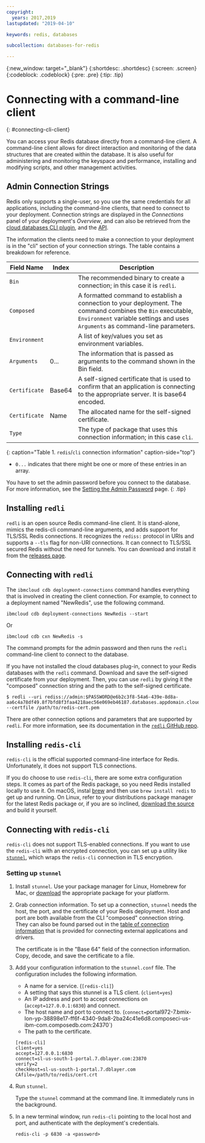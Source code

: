 ```yaml
---
copyright:
  years: 2017,2019
lastupdated: "2019-04-10"

keywords: redis, databases

subcollection: databases-for-redis

---
```


{:new_window: target="_blank"}
{:shortdesc: .shortdesc}
{:screen: .screen}
{:codeblock: .codeblock}
{:pre: .pre}
{:tip: .tip}


# Connecting with a command-line client
{: #connecting-cli-client}

You can access your Redis database directly from a command-line client. A command-line client allows for direct interaction and monitoring of the data structures that are created within the database. It is also useful for administering and monitoring the keyspace and performance, installing and modifying scripts, and other management activities.

## Admin Connection Strings

Redis only supports a single-user, so you use the same credentials for all applications, including the command-line clients, that need to connect to your deployment. Connection strings are displayed in the _Connections_ panel of your deployment's _Overview_, and can also be retrieved from the [cloud databases CLI plugin](/docs/databases-cli-plugin?topic=cloud-databases-cli-cdb-reference#deployment-connections), and the [API](https://{DomainName}/apidocs/cloud-databases-api#discover-connection-information-for-a-deployment-f-e81026).

The information the clients need to make a connection to your deployment is in the "cli" section of your connection strings. The table contains a breakdown for reference.

Field Name|Index|Description
----------|-----|-----------
`Bin`||The recommended binary to create a connection; in this case it is `redli`.
`Composed`||A formatted command to establish a connection to your deployment. The command combines the `Bin` executable, `Environment` variable settings and uses `Arguments` as command-line parameters.
`Environment`||A list of key/values you set as environment variables.
`Arguments`|0...|The information that is passed as arguments to the command shown in the Bin field.
`Certificate`|Base64|A self-signed certificate that is used to confirm that an application is connecting to the appropriate server. It is base64 encoded.
`Certificate`|Name|The allocated name for the self-signed certificate.
`Type`||The type of package that uses this connection information; in this case `cli`. 
{: caption="Table 1. `redis`/`cli` connection information" caption-side="top"}

* `0...` indicates that there might be one or more of these entries in an array.

You have to set the admin password before you connect to the database. For more information, see the [Setting the Admin Password](/docs/services/databases-for-redis?topic=databases-for-redis-admin-password) page.
{: .tip}

## Installing `redli`

`redli` is an open source Redis command-line client. It is stand-alone, mimics the redis-cli command-line arguments, and adds support for TLS/SSL Redis connections. It recognizes the `rediss:` protocol in URIs and  supports a `--tls` flag for non-URI connections. It can connect to TLS/SSL secured Redis without the need for tunnels. You can download and install it from the [releases page](https://github.com/IBM-Cloud/redli/releases). 

## Connecting with `redli`

The `ibmcloud cdb deployment-connections` command handles everything that is involved in creating the client connection. For example, to connect to a deployment named  "NewRedis", use the following command.

```
ibmcloud cdb deployment-connections NewRedis --start
```
Or
```
ibmcloud cdb cxn NewRedis -s
```

The command prompts for the admin password and then runs the `redli` command-line client to connect to the database.

If you have not installed the cloud databases plug-in, connect to your Redis databases with the `redli` command. Download and save the self-signed certificate from your deployment. Then, you can use `redli` by giving it the "composed" connection string and the path to the self-signed certificate. 

```
$ redli --uri rediss://admin:$PASSWORD@e6b2c3f8-54a6-439e-8d8a-aa6c4a78df49.8f7bfd8f3faa4218aec56e069eb46187.databases.appdomain.cloud:32371/0 --certfile /path/to/redis-cert.pem
```

There are other connection options and parameters that are supported by `redli`. For more information, see its documentation in the [`redli` GitHub repo](https://github.com/IBM-Cloud/redli).

## Installing `redis-cli`
 
`redis-cli` is the official supported command-line interface for Redis. Unfortunately, it does not support TLS connections.

If you do choose to use `redis-cli`, there are some extra configuration steps. It comes as part of the Redis package, so you need Redis installed locally to use it. On macOS, instal [brew](http://brew.sh) and then use `brew install redis` to get up and running. On Linux, refer to your distributions package manager for the latest Redis package or, if you are so inclined, [download the source](http://redis.io/download) and build it yourself. 

## Connecting with `redis-cli`

`redis-cli` does not support TLS-enabled connections. If you want to use the `redis-cli` with an encrypted connection, you can set up a utility like [`stunnel`](https://www.stunnel.org/index.html), which wraps the `redis-cli` connection in TLS encryption.

### Setting up `stunnel`

1. Install `stunnel`. Use your package manager for Linux, Homebrew for Mac, or [download](https://www.stunnel.org/downloads.html) the appropriate package for your platform.

2. Grab connection information.
   To set up a connection, `stunnel` needs the host, the port, and the certificate of your Redis deployment. Host and port are both available from the CLI "composed" connection string. They can also be found parsed out in the [table of connection information](/docs/services/databses-for-redis?topic=databases-for-redis-connection-strings#the-redis-section) that is provided for connecting external applications and drivers.

   The certificate is in the  "Base 64" field of the connection information. Copy, decode, and save the certificate to a file.

3. Add your configuration information to the `stunnel.conf` file. The configuration includes the following information.
    - A name for a service. (`[redis-cli]`)
    - A setting that says this stunnel is a TLS client. (`client=yes`)
    - An IP address and port to accept connections on (`accept=127.0.0.1:6830`) and connect.
    - The host name and port to connect to. (`connect=`portal972-7.bmix-lon-yp-38898e17-ff6f-4340-9da8-2ba24c41e6d8.composeci-us-ibm-com.composedb.com:24370`)
    - The path to the certificate.
    
    ```text
    [redis-cli]
    client=yes  
    accept=127.0.0.1:6830  
    connect=sl-us-south-1-portal.7.dblayer.com:23870
    verify=2  
    checkHost=sl-us-south-1-portal.7.dblayer.com 
    CAfile=/path/to/redis/cert.crt
    ```

4. Run `stunnel`.

    Type the `stunnel` command at the command line. It immediately runs in the background.
    
5. In a new terminal window, run `redis-cli` pointing to the local host and port, and authenticate with the deployment's credentials.

    ```shell
    redis-cli -p 6830 -a <password>
    ```






